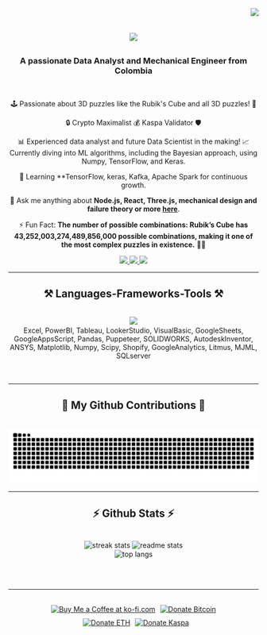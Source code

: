 <img align="right" src="https://visitor-badge.laobi.icu/badge?page_id=0xrphl.0xrphl" />

<h1 align="center">
    <img src="https://readme-typing-svg.herokuapp.com/?font=Righteous&size=35&center=true&vCenter=true&width=500&height=70&duration=4000&lines=Hi+There!+👋;+I'm+Raphael!;" />
</h1>

<h3 align="center">A passionate Data Analyst and Mechanical Engineer from Colombia</h3>

<br/>

<div align="center">
 
🕹️ Passionate about 3D puzzles like the Rubik's Cube and all 3D puzzles! 🧩

🔒 Crypto Maximalist 💰 Kaspa Validator 🛡️

📊 Experienced data analyst and future Data Scientist in the making! 📈 Currently diving into ML algorithms, including the Bayesian approach, using Numpy, TensorFlow, and Keras.

🌱 Learning **TensorFlow, keras, Kafka, Apache Spark for continuous growth.

💬 Ask me anything about **Node.js, React, Three.js, mechanical design and failure theory or more [here](https://github.com/0xrphl/0xrphl/issues/new)**.

⚡ Fun Fact: **The number of possible combinations: Rubik’s Cube has 43,252,003,274,489,856,000 possible combinations, making it one of the most complex puzzles in existence.** 🧊🤯

 </div>
 
<div align="center"> 
  <a href="mailto:0xrphl@gmail.com">
    <img src="https://img.shields.io/badge/Gmail-333333?style=for-the-badge&logo=gmail&logoColor=red" />
  </a>
  <a href="https://www.linkedin.com/in/0xraphael/" target="_blank">
    <img src="https://img.shields.io/badge/LinkedIn-0077B5?style=for-the-badge&logo=linkedin&logoColor=white" target="_blank" />
  </a>
  <a href="https://0xraphael.com/" target="_blank">
     <img src="https://img.shields.io/badge/Portfolio-FF5722?style=for-the-badge&logo=todoist&logoColor=white" target="_blank" /> <!-- sqlite, safari, google-chrome are other good icon options -->
  </a>
</div>

 <hr/>
 
<h2 align="center">⚒️ Languages-Frameworks-Tools ⚒️</h2>
<br/>
<div align="center">
    <img src="https://skillicons.dev/icons?i=py,cpp,docker,css,figma,git,github,html,js,matlab,mongodb,mysql,nextjs,nodejs,octave,postgres,pytorch,ts,visualstudio,vscode,react,sklearn,selenium,solidity,tailwind,tensorflow,threejs,wordpress" />
    <br>
    <!-- Pending Skills -->
    <div>Excel, PowerBI, Tableau, LookerStudio, VisualBasic, GoogleSheets, GoogleAppsScript, Pandas, Puppeteer, SOLIDWORKS, AutodeskInventor, ANSYS, Matplotlib, Numpy, Scipy, Shopify, GoogleAnalytics, Litmus, MJML, SQLserver</div>
    <br>
</div>


<br/>
<hr/>

<div align="center">
  <h2>🐍 My Github Contributions 🐍</h2>
  <br>
  <img alt="snake eating my contributions" src="https://raw.githubusercontent.com/0xrphl/0xrphl/output/github-contribution-grid-snake.svg" />
  <br/>
</div>

<hr/>

<h2 align="center">⚡ Github Stats ⚡</h2>
<br>
<div align=center>
  <img width=390 src="https://github-readme-streak-stats-six-black.vercel.app?user=0xrphl&theme=react&border_radius=10" alt="streak stats"/>
  <img width=390 src="https://github-readme-stats-salesp07.vercel.app/api?username=0xrphl&count_private=true&show_icons=true&theme=react&rank_icon=github&border_radius=10" alt="readme stats" />
  <br/>
  <img width=325 align="center" src="https://github-readme-stats-salesp07.vercel.app/api/top-langs/?username=0xrphl&hide=HTML&langs_count=8&layout=compact&theme=react&border_radius=10&size_weight=0.5&count_weight=0.5&exclude_repo=github-readme-stats" alt="top langs" />
</div>

<br/><br/>

<hr/>

<br/>
<div style="display: flex; flex-direction: column; align-items: center; text-align: center; margin: 0 auto;">
    <div style="display: flex; align-items: center;">
        <a href='https://ko-fi.com/W7W2U4OSB' target='_blank'><img height='60' style='border:0px;height:60px;' src='https://storage.ko-fi.com/cdn/kofi5.png?v=3' border='0' alt='Buy Me a Coffee at ko-fi.com' /></a>
        <a href='https://ibb.co/h7TCMKK' target='_blank'><img height='60' style='border:0px;height:82px; margin-left: 10px;' src='https://www.mundiplumarii.com/en/wp-content/uploads/2017/12/bitcoin_donation-1.png' border='0' alt='Donate Bitcoin'/></a>
    </div>
    <div style="display: flex; align-items: center; margin-top: 10px;">
        <a href='https://ibb.co/NjfBq1r' target='_blank'><img height='60' style='border:0px;height:150px; margin-left: 10px;' src='https://www.bitstamp.net/learn/_ipx/enlarge_true&f_png&fit_cover&q_85&s_1200x630/www.bitstamp.net/learn/bts-img/2022/08/1920x1080px_illustrations_learningcenter-25.png' border='0' alt='Donate ETH'/></a>
        <a href='https://ibb.co/dbDMmWn' target='_blank'><img height='60' style='border:0px;height:150px; margin-left: 10px;' src='https://i.ibb.co/K6WzRk0/white-6f2e981e-5ad4-44c3-9b7d-5daaf0e34e99p-Photoroom-png-Photoroom.png' border='0' alt='Donate Kaspa'/></a>
    </div>
</div>




<br/>
